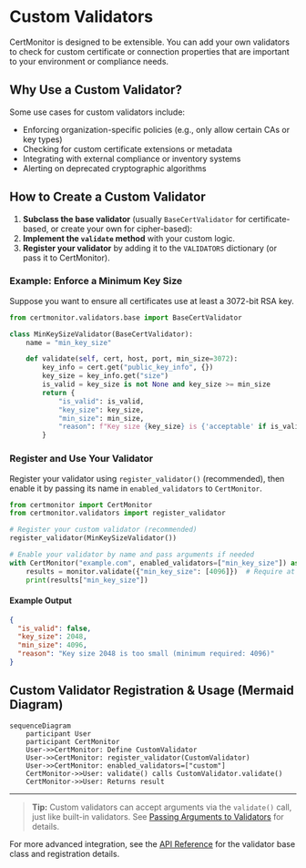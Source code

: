 # Custom Validators

CertMonitor is designed to be extensible. You can add your own validators to check for custom certificate or connection properties that are important to your environment or compliance needs.

## Why Use a Custom Validator?

Some use cases for custom validators include:

- Enforcing organization-specific policies (e.g., only allow certain CAs or key types)
- Checking for custom certificate extensions or metadata
- Integrating with external compliance or inventory systems
- Alerting on deprecated cryptographic algorithms

## How to Create a Custom Validator

1. **Subclass the base validator** (usually `BaseCertValidator` for certificate-based, or create your own for cipher-based):
2. **Implement the `validate` method** with your custom logic.
3. **Register your validator** by adding it to the `VALIDATORS` dictionary (or pass it to CertMonitor).

### Example: Enforce a Minimum Key Size

Suppose you want to ensure all certificates use at least a 3072-bit RSA key.

```python
from certmonitor.validators.base import BaseCertValidator

class MinKeySizeValidator(BaseCertValidator):
    name = "min_key_size"

    def validate(self, cert, host, port, min_size=3072):
        key_info = cert.get("public_key_info", {})
        key_size = key_info.get("size")
        is_valid = key_size is not None and key_size >= min_size
        return {
            "is_valid": is_valid,
            "key_size": key_size,
            "min_size": min_size,
            "reason": f"Key size {key_size} is {'acceptable' if is_valid else 'too small'} (minimum required: {min_size})"
        }
```

### Register and Use Your Validator

Register your validator using `register_validator()` (recommended), then enable it by passing its name in `enabled_validators` to `CertMonitor`.

```python
from certmonitor import CertMonitor
from certmonitor.validators import register_validator

# Register your custom validator (recommended)
register_validator(MinKeySizeValidator())

# Enable your validator by name and pass arguments if needed
with CertMonitor("example.com", enabled_validators=["min_key_size"]) as monitor:
    results = monitor.validate({"min_key_size": [4096]})  # Require at least 4096 bits
    print(results["min_key_size"])
```

#### Example Output

```json
{
  "is_valid": false,
  "key_size": 2048,
  "min_size": 4096,
  "reason": "Key size 2048 is too small (minimum required: 4096)"
}
```

## Custom Validator Registration & Usage (Mermaid Diagram)

```mermaid
sequenceDiagram
    participant User
    participant CertMonitor
    User->>CertMonitor: Define CustomValidator
    User->>CertMonitor: register_validator(CustomValidator)
    User->>CertMonitor: enabled_validators=["custom"]
    CertMonitor->>User: validate() calls CustomValidator.validate()
    CertMonitor->>User: Returns result
```

---

> **Tip:** Custom validators can accept arguments via the `validate()` call, just like built-in validators. See [Passing Arguments to Validators](validator_args.md) for details.

For more advanced integration, see the [API Reference](../reference/validators.md) for the validator base class and registration details.
